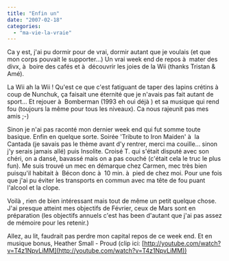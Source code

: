 ```yaml
---
title: "Enfin un"
date: "2007-02-18"
categories: 
  - "ma-vie-la-vraie"
---
```


Ca y est, j'ai pu dormir pour de vrai, dormir autant que je voulais (et que mon corps pouvait le supporter...) Un vrai week end de repos à  mater des divx, à  boire des cafés et à  découvrir les joies de la Wii (thanks Tristan & Amé).

La Wii ah la Wii ! Qu'est ce que c'est fatiguant de taper des lapins crétins à  coup de Nunchuk, ça faisait une éternité que je n'avais pas fait autant de sport... Et rejouer à  Bomberman (1993 eh oui déjà ) et sa musique qui rend fou (toujours la même pour tous les niveaux). Ca nous rajeunit pas mes amis ;-)

Sinon je n'ai pas raconté mon dernier week end qui fut somme toute basique. Enfin en quelque sorte. Soirée 'Tribute to Iron Maiden' à  la Cantada (je savais pas le thème avant d'y rentrer, merci ma couille... sinon j'y serais jamais allé) puis Insolite. Croisé T. qui s'était disputé avec son chéri, on a dansé, bavassé mais on a pas couché (c'était cela le truc le plus fun). Me suis trouvé un mec en démarque chez Carmen, mec très bien puisqu'il habitait à  Bécon donc à  10 min. à  pied de chez moi. Pour une fois que j'ai pu éviter les transports en commun avec ma tête de fou puant l'alcool et la clope.

Voilà , rien de bien intéressant mais tout de même un petit quelque chose. J'ai presque atteint mes objectifs de Février, ceux de Mars sont en préparation (les objectifs annuels c'est has been d'autant que j'ai pas assez de mémoire pour les retenir.)

Allez, au lit, faudrait pas perdre mon capital repos de ce week end. Et en musique bonus, Heather Small - Proud (clip ici: [http://youtube.com/watch?v=T4z1NpvLiMM](http://youtube.com/watch?v=T4z1NpvLiMM))
